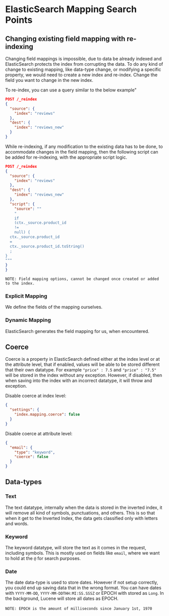 # ElasticSearch Mapping Search Points

## Changing existing field mapping with re-indexing

Changing field mappings is impossible, due to data be already indexed and ElasticSearch protects
the index from corrupting the data. To do any kind of change to existing mapping, like data-type
change, or modifying a specific property, we would need to create a new index and re-index. Change
the field you want to change in the new index.

To re-index, you can use a query similar to the below example"

```json
POST /_reindex
{
  "source": {
    "index": "reviews"
  },
  "dest": {
    "index": "reviews_new"
  }
}
```

While re-indexing, if any modification to the existing data has to be done, to accommodate changes
in the field mapping, then the following script can be added for re-indexing, with the appropriate
script logic.

```json
POST /_reindex
{
  "source": {
    "index": "reviews"
  },
  "dest": {
    "index": "reviews_new"
  },
  "script": {
    "source": ""
    "
    if
    (ctx._source.product_id
    !=
    null) {
  ctx._source.product_id
  =
  ctx._source.product_id.toString()
  ;
}
"""
}
}
```

`NOTE: Field mapping options, cannot be changed once created or added to the index.`

### Explicit Mapping

We define the fields of the mapping ourselves.

### Dynamic Mapping

ElasticSearch generates the field mapping for us, when encountered.

## Coerce

Coerce is a property in ElasticSearch defined either at the index level or at the attribute
level, that if enabled, values will be able to be stored different that their own datatype. For
example `"price" : 7.5` and `"price" : "7.5"` will be stored in the index without any exception.
However, if disabled, then when saving into the index with an incorrect datatype, it will throw
and exception.

Disable coerce at index level:

```json
{
  "settings": {
    "index.mapping.coerce": false
  }
}
```

Disable coerce at attribute level:

```json
{
  "email": {
    "type": "keyword",
    "coerce": false
  }
}
```

## Data-types

### Text

The text datatype, internally when the data is stored in the inverted index, it will remove
all kind of symbols, punctuations, and others. This is so that when it get to the Inverted
Index, the data gets classified only with letters and words.

### Keyword

The keyword datatype, will store the text as it comes in the request, including symbols. This is
mostly used on fields like `email`, where we want to hold at the `@` for search purposes.

### Date

The date data-type is used to store dates. However if not setup correctly, you could end up saving data
that in the wrong format. You can have dates with `YYYY-MM-DD`, `YYYY-MM-DDTHH:MI:SS.SSSZ` or EPOCH with
stored as `Long`. In the background, Lucene will store all dates as EPOCH.
<br><t><br><t>`NOTE: EPOCH is the amount of milliseconds since January 1st, 1970`

